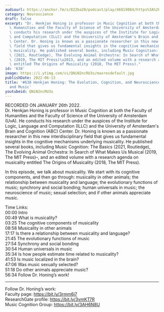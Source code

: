 ```yaml
---
audiourl: https://anchor.fm/s/822ba20/podcast/play/46819084/https%3A%2F%2Fd3ctxlq1ktw2nl.cloudfront.net%2Fstaging%2F2022-0-28%2F057ee80d-e1f5-238c-a208-4ffda06f6dd6.m4a
category: Neuroscience
draft: false
excerpt: "Dr. Henkjan Honing is professor in Music Cognition at both the Faculty of\
  \ Humanities and the Faculty of Science of the University of Amsterdam (UvA). He\
  \ conducts his research under the auspices of the Institute for Logic, Language\
  \ and Computation (ILLC) and the University of Amsterdam's Brain and Cognition (ABC)\
  \ Center. Dr. Honing is known as a passionate researcher in this new interdisciplinary\
  \ field that gives us fundamental insights in the cognitive mechanisms underlying\
  \ musicality. He published several books, including Music Cognition: The Basics\
  \ (2021, Routledge), The Evolving Animal Orchestra: In Search of What Makes Us Musical\
  \ (2019, The MIT Press)\u2013, and an edited volume with a research agenda on musicality\
  \ entitled The Origins of Musicality (2018, The MIT Press)."
id: '638'
image: https://i.ytimg.com/vi/QNiN2ncRU3s/maxresdefault.jpg
publishDate: 2022-06-13
title: '#638 Henkjan Honing: The Evolution, Cognition, and Neuroscience of Musicality
  and Music'
youtubeid: QNiN2ncRU3s
---
```

<div class="timelinks">

RECORDED ON JANUARY 26th 2022.  
Dr. Henkjan Honing is professor in Music Cognition at both the Faculty of Humanities and the Faculty of Science of the University of Amsterdam (UvA). He conducts his research under the auspices of the Institute for Logic, Language and Computation (ILLC) and the University of Amsterdam's Brain and Cognition (ABC) Center. Dr. Honing is known as a passionate researcher in this new interdisciplinary field that gives us fundamental insights in the cognitive mechanisms underlying musicality. He published several books, including Music Cognition: The Basics (2021, Routledge), The Evolving Animal Orchestra: In Search of What Makes Us Musical (2019, The MIT Press)–, and an edited volume with a research agenda on musicality entitled The Origins of Musicality (2018, The MIT Press).

In this episode, we talk about musicality. We start with its cognitive components, and then go through: musicality in other animals; the relationship between musicality and language; the evolutionary functions of music; synchrony and social bonding; human universals in music; the neuroscience of music; sexual selection; and if other animals appreciate music.

Time Links:  
<time>00:00</time> Intro  
<time>00:49</time> What is musicality?  
<time>03:25</time> The cognitive components of musicality  
<time>08:58</time> Musicality in other animals  
<time>17:17</time> Is there a relationship between musicality and language?  
<time>21:45</time> The evolutionary functions of music  
<time>27:54</time> Synchrony and social bonding  
<time>30:54</time> Human universals in music  
<time>35:34</time> Is how people estimate time related to musicality?  
<time>41:53</time> Is music localized in the brain?  
<time>47:06</time> Was music sexually selected?  
<time>51:18</time> Do other animals appreciate music?  
<time>56:34</time> Follow Dr. Honing’s work!

---

Follow Dr. Honing’s work:  
Faculty page: https://bit.ly/3rmm6j7  
ResearchGate profile: https://bit.ly/3ymKT7R  
Music Cognition Group: https://bit.ly/3AH6N8U
</div>

